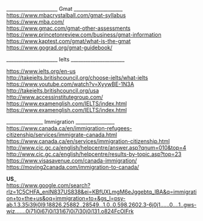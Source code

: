   _____________________ Gmat ____________________<BR>
https://www.mbacrystalball.com/gmat-syllabus <BR>
https://www.mba.com/ <BR>
https://www.gmac.com/gmat-other-assessments <BR>
https://www.princetonreview.com/business/gmat-information <BR>
https://www.kaptest.com/gmat/what-is-the-gmat <BR>
https://www.gograd.org/gmat-guidebook/ <BR>
  
  _____________________ Ielts ______________________
  
  https://www.ielts.org/en-us <BR>
  http://takeielts.britishcouncil.org/choose-ielts/what-ielts <BR>
  https://www.youtube.com/watch?v=XyywBE-1N3A   <BR> 
  http://takeielts.britishcouncil.org/usa <BR>
  http://www.accessinstitutegroup.com/ <BR>
  https://www.examenglish.com/IELTS/index.html <BR>
  https://www.examenglish.com/IELTS/index.html <br>
  
  _______________ Immigration ________________
  <br> https://www.canada.ca/en/immigration-refugees-citizenship/services/immigrate-canada.html
<br> https://www.canada.ca/en/services/immigration-citizenship.html
<br> http://www.cic.gc.ca/english/helpcentre/answer.asp?qnum=010&top=4
<br> http://www.cic.gc.ca/english/helpcentre/results-by-topic.asp?top=23
<br> https://www.visasavenue.com/canada-immigration/
<br> https://moving2canada.com/immigration-to-canada/ <BR>

______________US_______________ <BR>
https://www.google.com/search?rlz=1C5CHFA_enIN837US838&ei=KBfUXLmgM6eJggebtq_IBA&q=immigration+to+the+us&oq=immigration+to+&gs_l=psy-ab.1.3.35i39j0l9.18826.25882..28549...1.0..0.598.2602.3-6j0j1......0....1..gws-wiz.......0i71j0i67j0i131i67j0i7i30j0i131.o824FcOIFrk
